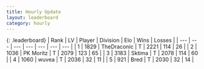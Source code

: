 ```yaml
---
title: Hourly Update
layout: leaderboard
category: hourly
---
```


{: .leaderboard}
| Rank | LV | Player | Division | Elo | Wins | Losses |
| --- | --- | --- | --- | --- | --- | --- |
| <span data-change="0">1</span> | 1829 | <span title="ID: 544310">TheDraconic</span> | T | <span data-change="0">2221</span> | <span data-change="0">114</span> | <span data-change="0">26</span> |
| <span data-change="1">2</span> | 1036 | <span title="ID: 427478">PK Moritz</span> | T | <span data-change="31">2079</span> | <span data-change="5">123</span> | <span data-change="0">65</span> |
| <span data-change="-1">3</span> | 3183 | <span title="ID: 353063">Sktima</span> | T | <span data-change="0">2078</span> | <span data-change="0">114</span> | <span data-change="0">60</span> |
| <span data-change="0">4</span> | 1060 | <span title="ID: 740957">wuvea</span> | T | <span data-change="0">2036</span> | <span data-change="0">32</span> | <span data-change="0">11</span> |
| <span data-change="0">5</span> | 921 | <span title="ID: 706902">Bred</span> | T | <span data-change="0">2030</span> | <span data-change="0">32</span> | <span data-change="0">14</span> |